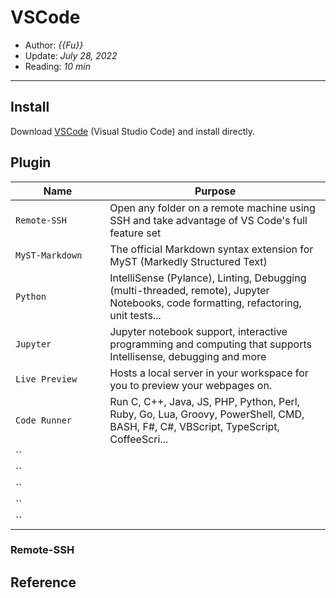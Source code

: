 # VSCode

- Author: *{{Fu}}*
- Update: *July 28, 2022*
- Reading: *10 min*

---


## Install


Download [VSCode](https://code.visualstudio.com/download) (Visual Studio Code) and install directly.


## Plugin

<style>
table th:first-of-type {
    width: 30%;
}
table th:nth-of-type(2) {
    width: 70%;
}
</style>

|        Name       |       Purpose       |      
|    ------------   |    -------------    |  
|   `Remote-SSH`  | Open any folder on a remote machine using SSH and take advantage of VS Code's full feature set |  
|     `MyST-Markdown`            | The official Markdown syntax extension for MyST (Markedly Structured Text)                    |
|     `Python`            | IntelliSense (Pylance), Linting, Debugging (multi-threaded, remote), Jupyter Notebooks, code formatting, refactoring, unit tests...                    |
|     `Jupyter`            | Jupyter notebook support, interactive programming and computing that supports Intellisense, debugging and more  |
|     `Live Preview`            | Hosts a local server in your workspace for you to preview your webpages on.                    |
|     `Code Runner`            | Run C, C++, Java, JS, PHP, Python, Perl, Ruby, Go, Lua, Groovy, PowerShell, CMD, BASH, F#, C#, VBScript, TypeScript, CoffeeScri...                    |
|     ``            |                     |
|     ``            |                     |
|     ``            |                     |
|     ``            |                     |
|     ``            |                     |




### Remote-SSH



### 





## Reference

